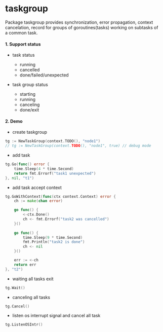 # taskgroup

Package taskgroup provides synchronization, error propagation, context cancelation, record for groups of goroutines(tasks) working on subtasks of a common task.


#### 1. Support status
- task status
  - running
  - cancelled
  - done/failed/unexpected
  
- task group status
  - starting
  - running
  - canceling
  - done/exit
  
#### 2. Demo

- create taskgroup
```go
tg := NewTaskGroup(context.TODO(), "node1")
// tg := NewTaskGroup(context.TODO(), "node1", true) // debug mode 
```

- add task
```go
tg.Go(func() error {
	time.Sleep(4 * time.Second)
	return fmt.Errorf("task1 unexpected")
}, nil, "t1")
```

- add task accept context
```go
tg.GoWithContext(func(ctx context.Context) error {
	ch := make(chan error)

	go func() {
		<-ctx.Done()
		ch <- fmt.Errorf("task2 was cancelled")
	}()
	
	go func() {
		time.Sleep(9 * time.Second)
		fmt.Println("task2 is done")
		ch <- nil
	}()

	err := <-ch
	return err
}, "t2")
```

- waiting all tasks exit
```go
tg.Wait()
```

- canceling all tasks
```go
tg.Cancel()
```

- listen os interrupt signal and cancel all task
```go
tg.ListenOSIntr()
```
